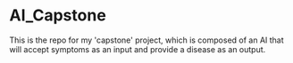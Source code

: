 # AI_Capstone
This is the repo for my 'capstone' project, which is composed of an AI that will accept symptoms as an input and provide a disease as an output.
